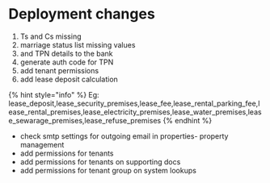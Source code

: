# Deployment changes

1. Ts and Cs missing
2. marriage status list missing values
3. and TPN details to the bank
4. generate auth code for TPN
5. add tenant permissions
6. add lease deposit calculation&#x20;

{% hint style="info" %}
Eg: lease\_deposit,lease\_security\_premises,lease\_fee,lease\_rental\_parking\_fee,lease\_rental\_premises,lease\_electricity\_premises,lease\_water\_premises,lease\_sewarage\_premises,lease\_refuse\_premises
{% endhint %}

* check smtp settings for outgoing email in properties-  property management&#x20;
* add permissions for tenants&#x20;
* add permissions for tenants on supporting docs
* add permissions for tenant group on system lookups&#x20;
